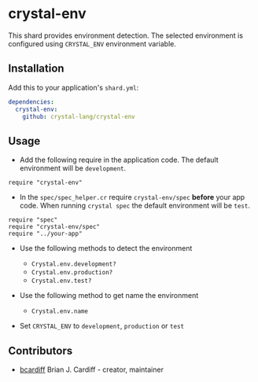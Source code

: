 # crystal-env

This shard provides environment detection. The selected environment is configured using `CRYSTAL_ENV` environment variable.

## Installation

Add this to your application's `shard.yml`:

```yaml
dependencies:
  crystal-env:
    github: crystal-lang/crystal-env
```

## Usage

* Add the following require in the application code.
The default environment will be `development`.

```crystal
require "crystal-env"
```

* In the `spec/spec_helper.cr` require `crystal-env/spec` **before** your app code.
When running `crystal spec` the default environment will be `test`.

```crystal
require "spec"
require "crystal-env/spec"
require "../your-app"
```

* Use the following methods to detect the environment

  * `Crystal.env.development?`
  * `Crystal.env.production?`
  * `Crystal.env.test?`

* Use the following method to get name the environment

  * `Crystal.env.name`

* Set `CRYSTAL_ENV` to `development`, `production` or `test`


## Contributors

- [bcardiff](https://github.com/bcardiff) Brian J. Cardiff - creator, maintainer
